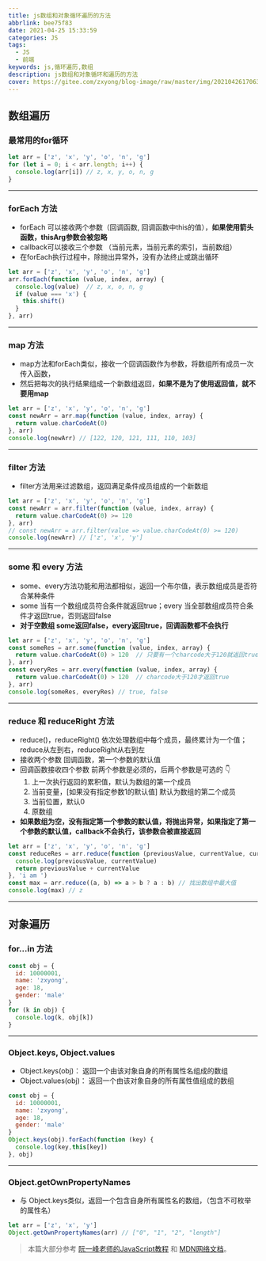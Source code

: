 ```yaml
---
title: js数组和对象循环遍历的方法
abbrlink: bee75f83
date: 2021-04-25 15:33:59
categories: JS
tags: 
  - JS
  - 前端
keywords: js,循环遍历,数组
description: js数组和对象循环和遍历的方法
cover: https://gitee.com/zxyong/blog-image/raw/master/img/20210426170639.jpg
---
```


## 数组遍历

### 最常用的for循环

```js
let arr = ['z', 'x', 'y', 'o', 'n', 'g']
for (let i = 0; i < arr.length; i++) {
  console.log(arr[i]) // z, x, y, o, n, g
}
```
---
### forEach 方法
- forEach 可以接收两个参数（回调函数, 回调函数中this的值），**如果使用箭头函数，thisArg参数会被忽略**
- callback可以接收三个参数 （当前元素，当前元素的索引，当前数组）
- 在forEach执行过程中，除抛出异常外，没有办法终止或跳出循环

```js
let arr = ['z', 'x', 'y', 'o', 'n', 'g']
arr.forEach(function (value, index, array) {
  console.log(value)  // z, x, o, n, g
  if (value === 'x') {
    this.shift()
  }
}, arr)
```
---
### map 方法

- map方法和forEach类似，接收一个回调函数作为参数，将数组所有成员一次传入函数，
- 然后把每次的执行结果组成一个新数组返回，**如果不是为了使用返回值，就不要用map**

```js
let arr = ['z', 'x', 'y', 'o', 'n', 'g']
const newArr = arr.map(function (value, index, array) {
  return value.charCodeAt(0)
}, arr)
console.log(newArr) // [122, 120, 121, 111, 110, 103]
```
---
### filter 方法

- filter方法用来过滤数组，返回满足条件成员组成的一个新数组

```js
let arr = ['z', 'x', 'y', 'o', 'n', 'g']
const newArr = arr.filter(function (value, index, array) {
  return value.charCodeAt(0) >= 120
}, arr)
// const newArr = arr.filter(value => value.charCodeAt(0) >= 120)
console.log(newArr) // ['z', 'x', 'y']
```
---
### some 和 every 方法

- some、every方法功能和用法都相似，返回一个布尔值，表示数组成员是否符合某种条件
- some 当有一个数组成员符合条件就返回true；every 当全部数组成员符合条件才返回true，否则返回false
- **对于空数组 some返回false，every返回true，回调函数都不会执行**

```js
let arr = ['z', 'x', 'y', 'o', 'n', 'g']
const someRes = arr.some(function (value, index, array) {
  return value.charCodeAt(0) > 120  // 只要有一个charcode大于120就返回true
}, arr)
const everyRes = arr.every(function (value, index, array) {
  return value.charCodeAt(0) > 120  // charcode大于120才返回true
}, arr)
console.log(someRes, everyRes) // true, false
```
---
### reduce 和 reduceRight 方法

- reduce()，reduceRight() 依次处理数组中每个成员，最终累计为一个值；
reduce从左到右，reduceRight从右到左
- 接收两个参数  回调函数，第一个参数的默认值
- 回调函数接收四个参数 前两个参数是必须的，后两个参数是可选的 👇
  1. 上一次执行返回的累积值，默认为数组的第一个成员
  2. 当前变量，[如果没有指定参数1的默认值] 默认为数组的第二个成员
  3. 当前位置，默认0
  4. 原数组
- **如果数组为空，没有指定第一个参数的默认值，将抛出异常，如果指定了第一个参数的默认值，callback不会执行，该参数会被直接返回**

```js
let arr = ['z', 'x', 'y', 'o', 'n', 'g']
const reduceRes = arr.reduce(function (previousValue, currentValue, currentIndex, array) {
  console.log(previousValue, currentValue)
  return previousValue + currentValue
}, 'i am ')
const max = arr.reduce((a, b) => a > b ? a : b) // 找出数组中最大值
console.log(max) // z
```
---
## 对象遍历

### for...in 方法

```js
const obj = {
  id: 10000001,
  name: 'zxyong',
  age: 18,
  gender: 'male'
}
for (k in obj) {
  console.log(k, obj[k])
}
```
---
### Object.keys, Object.values

- Object.keys(obj)： 返回一个由该对象自身的所有属性名组成的数组
- Object.values(obj)： 返回一个由该对象自身的所有属性值组成的数组

```js
const obj = {
  id: 10000001,
  name: 'zxyong',
  age: 18,
  gender: 'male'
}
Object.keys(obj).forEach(function (key) {
  console.log(key,this[key])
}, obj)
```
---
### Object.getOwnPropertyNames

- 与 Object.keys类似，返回一个包含自身所有属性名的数组，（包含不可枚举的属性名）

```js
let arr = ['z', 'x', 'y']
Object.getOwnPropertyNames(arr) // ["0", "1", "2", "length"]
```


> 本篇大部分参考 [阮一峰老师的JavaScript教程](https://wangdoc.com/javascript/) 和 [MDN网络文档](https://developer.mozilla.org/zh-CN/docs/Web/JavaScript)。